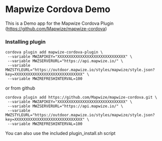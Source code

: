 # Mapwize Cordova Demo

This is a Demo app for the Mapwize Cordova Plugin (https://github.com/Mapwize/mapwize-cordova)

### Installing plugin

```
cordova plugin add mapwize-cordova-plugin \
 --variable MWZAPIKEY="XXXXXXXXXXXXXXXXXXXXXXXXXXXXXX" \
 --variable MWZSERVERURL="https://api.mapwize.io/" \
 --variable MWZSTYLEURL="https://outdoor.mapwize.io/styles/mapwize/style.json?key=XXXXXXXXXXXXXXXXXXXXXXXXXXXXXX" \
 --variable MWZREFRESHINTERVAL=100

```

or from github

```
cordova plugin add https://github.com/Mapwize/mapwize-cordova.git \
 --variable MWZAPIKEY="XXXXXXXXXXXXXXXXXXXXXXXXXXXXXX" \
 --variable MWZSERVERURL="https://api.mapwize.io/" \
 --variable MWZSTYLEURL="https://outdoor.mapwize.io/styles/mapwize/style.json?key=XXXXXXXXXXXXXXXXXXXXXXXXXXXXXX" \
 --variable MWZREFRESHINTERVAL=100
```

You can also use the included plugin_install.sh script
